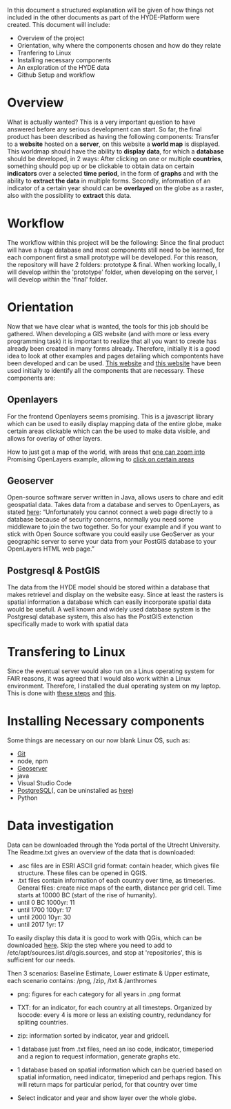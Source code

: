 In this document a structured explanation will be given of how things not included in the other documents as part of the HYDE-Platform were created.
This document will include:
- Overview of the project
- Orientation, why where the components chosen and how do they relate
- Tranfering to Linux
- Installing necessary components
- An exploration of the HYDE data
- Github Setup and workflow

# Overview
What is actually wanted? This is a very important question to have answered before any serious development can start. So far, the final product has been described as having the following components:
Transfer to a **website** hosted on a **server**, on this website a **world map** is displayed. This worldmap should have the ability to **display data**, for which a **database** should be developed, in 2 ways: 
After clicking on one or multiple **countries**, something should pop up or be clickable to obtain data on certain **indicators** over a selected **time period**, in the form of **graphs** and with the ability to **extract the data** in multiple forms.
Secondly, information of an indicator of a certain year should can be **overlayed** on the globe as a raster, also with the possibility to **extract** this data.

# Workflow
The workflow within this project will be the following:
Since the final product will have a huge database and most components still need to be learned, for each component first a small prototype will be developed. For this reason, the repository will have 2 folders: prototype & final. When working locally, I will develop within the 'prototype' folder, when developing on the server, I will develop within the 'final' folder.

# Orientation
Now that we have clear what is wanted, the tools for this job should be gathered.
When developing a GIS website (and with more or less every programming task) it is important to realize that all you want to create has already been created in many forms already. Therefore, initially it is a good idea to look at other examples and pages detailing which compontents have been developed and can be used.
[This website](https://mapscaping.com/navigating-geospatial-open-source-a-guide-to-an-ogc-stack/) and [this website](https://www.gislounge.com/open-source-web-gis-development-roadmap/) have been used initially to identify all the components that are necessary.
These components are:

## Openlayers
For the frontend Openlayers seems promising. This is a javascript library which can be used to easily display mapping data of the entire globe, make certain areas clickable which can the be used to make data visible, and allows for overlay of other layers.

How to just get a map of the world, with areas that [one can zoom into](https://openlayers.org/doc/tutorials/concepts.html)
Promising OpenLayers example, allowing to [click on certain areas](https://openlayers.org/en/latest/examples/box-selection.html)

## Geoserver
Open-source software server written in Java, allows users to chare and edit geospatial data. Takes data from a database and serves to OpenLayers, as stated [here](https://gis.stackexchange.com/questions/52818/how-to-connect-openlayers-to-postgis-data): “Unfortunately you cannot connect a web page directly to a database because of security concerns, normally you need some middleware to join the two together. 
So for your example and if you want to stick with Open Source software you could easily use GeoServer as your geographic server to serve your data from your PostGIS database to your OpenLayers HTML web page.” 

## Postgresql & PostGIS
The data from the HYDE model should be stored within a database that makes retrievel and display on the website easy. Since at least the rasters is spatial information a database which can easily incorporate spatial data would be usefull. A well known and widely used database system is the Postgresql database system, this also has the PostGIS extenction specifically made to work with spatial data

# Transfering to Linux
Since the eventual server would also run on a Linus operating system for FAIR reasons, it was agreed that I would also work within a Linux environment. Therefore, I installed the dual operating system on my laptop. This is done with [these steps](https://itsfoss.com/install-ubuntu-1404-dual-boot-mode-windows-8-81-uefi/) and [this](https://www.freecodecamp.org/news/how-to-dual-boot-windows-10-and-ubuntu-linux-dual-booting-tutorial/).

# Installing Necessary components
Some things are necessary on our now blank Linux OS, such as:
- [Git](https://www.digitalocean.com/community/tutorials/how-to-install-git-on-ubuntu-20-04#setting-up-git)
- node, npm
- [Geoserver](https://docs.geoserver.org/latest/en/user/installation/linux.html)
- java
- Visual Studio Code
- [PostgreSQL](https://www.cherryservers.com/blog/how-to-install-and-setup-postgresql-server-on-ubuntu-20-04)(, can be uninstalled as [here](https://bobcares.com/blog/uninstall-psql-ubuntu/))
- Python

# Data investigation

Data can be downloaded through the Yoda portal of the Utrecht University. The Readme.txt gives an overview of the data that is downloaded:
- .asc files are in ESRI ASCII grid format: 
contain header, which gives file structure. These files can be opened in QGIS.
- .txt files contain information of each country over time, as timeseries. 
General files: create nice maps of the earth, distance per grid cell.
Time starts at 10000 BC (start of the rise of humanity).
- until 0 BC 1000yr: 11
- until 1700 100yr: 17
- until 2000 10yr: 30
- until 2017 1yr: 17

To easily display this data it is good to work with QGis, which can be downloaded [here](https://www.qgis.org/en/site/forusers/alldownloads.html). Skip the step where you need to add to /etc/apt/sources.list.d/qgis.sources, and stop at 'repositories', this is sufficient for our needs.

Then 3 scenarios: Baseline Estimate, Lower estimate & Upper estimate,
each scenario contains: /png, /zip, /txt & /anthromes
- png: figures for each category for all years in .png format
- TXT: for an indicator, for each country at all timesteps. Organized by Isocode: every 4 is more or less an existing country, redundancy for spliting countries.
- zip: information sorted by indicator, year and gridcell.

- 1 database just from .txt files, need an iso code, indicator, timeperiod and a region to request information, generate graphs etc.
- 1 database based on spatial information which can be queried based on spatial information, need indicator, timeperiod and perhaps region. This will return maps for particular period, for that country over time
- Select indicator and year and show layer over the whole globe.
